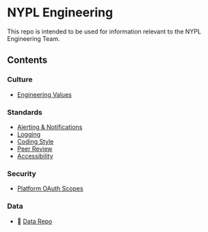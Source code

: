 # NYPL Engineering

This repo is intended to be used for information relevant to the NYPL Engineering Team.

## Contents

### Culture

* [Engineering Values](culture/values.md)

### Standards

* [Alerting & Notifications](standards/alerting.md)
* [Logging](standards/logging.md)
* [Coding Style](standards/coding-standards.md)
* [Peer Review](standards/peer-review.md)
* [Accessibility](standards/accessibility.md)

### Security

* [Platform OAuth Scopes](security/scopes.md)

### Data

* :link: [Data Repo](https://github.com/NYPL/nypl-core)
